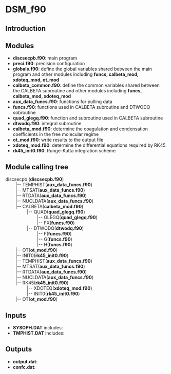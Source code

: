 # DSM_f90

## Introduction


## Modules

- **discsecpb.f90**: main program
- **preci.f90**: precision configuration
- **globals.f90**: define the global variables shared between the main program and other modules including **funcs, calbeta\_mod, xdoteq\_mod, ot\_mod**
- **calbeta\_common.f90**: define the common variables shared between the CALBETA subroutine and other modules including **funcs, calbeta\_mod, xdoteq\_mod**
- **aux\_data\_funcs.f90**: functions for pulling data
- **funcs.f90**: functions used in CALBETA subroutine and DTWODQ sobroutine
- **quad\_glegq.f90**: function and subroutine used in CALBETA subroutine
- **dtwodq.f90**: integral subroutine
- **calbeta\_mod.f90**: determine the coagulation and condensation coefficients in the free molecular regime
- **ot\_mod.f90**: write results to the output file
- **xdoteq\_mod.f90**: determine the differential equations required by RK45
- **rk45\_init0.f90**: Runge-Kutta integration scheme

## Module calling tree

discsecpb (**discsecpb.f90**)<br>
&nbsp;&nbsp;&nbsp;&nbsp;&nbsp;&nbsp;&nbsp;&nbsp;|-- TEMPHIST(**aux\_data\_funcs.f90**)<br>
&nbsp;&nbsp;&nbsp;&nbsp;&nbsp;&nbsp;&nbsp;&nbsp;|-- MTSAT(**aux\_data\_funcs.f90**)<br>
&nbsp;&nbsp;&nbsp;&nbsp;&nbsp;&nbsp;&nbsp;&nbsp;|-- RTDATA(**aux\_data\_funcs.f90**)<br>
&nbsp;&nbsp;&nbsp;&nbsp;&nbsp;&nbsp;&nbsp;&nbsp;|-- NUCLDATA(**aux\_data\_funcs.f90**)<br>
&nbsp;&nbsp;&nbsp;&nbsp;&nbsp;&nbsp;&nbsp;&nbsp;|-- CALBETA(**calbeta\_mod.f90**)<br>
&nbsp;&nbsp;&nbsp;&nbsp;&nbsp;&nbsp;&nbsp;&nbsp;&nbsp;&nbsp;&nbsp;&nbsp;&nbsp;&nbsp;&nbsp;&nbsp;&nbsp;|-- QUAD(**quad\_glegq.f90**)<br>
&nbsp;&nbsp;&nbsp;&nbsp;&nbsp;&nbsp;&nbsp;&nbsp;&nbsp;&nbsp;&nbsp;&nbsp;&nbsp;&nbsp;&nbsp;&nbsp;&nbsp;&nbsp;&nbsp;&nbsp;&nbsp;&nbsp;&nbsp;&nbsp;&nbsp;|-- GLEGQ(**quad\_glegq.f90**)<br>
&nbsp;&nbsp;&nbsp;&nbsp;&nbsp;&nbsp;&nbsp;&nbsp;&nbsp;&nbsp;&nbsp;&nbsp;&nbsp;&nbsp;&nbsp;&nbsp;&nbsp;&nbsp;&nbsp;&nbsp;&nbsp;&nbsp;&nbsp;&nbsp;&nbsp;|-- FX(**funcs.f90**)<br>
&nbsp;&nbsp;&nbsp;&nbsp;&nbsp;&nbsp;&nbsp;&nbsp;&nbsp;&nbsp;&nbsp;&nbsp;&nbsp;&nbsp;&nbsp;&nbsp;&nbsp;|-- DTWODQ(**dtwodq.f90**)<br>
&nbsp;&nbsp;&nbsp;&nbsp;&nbsp;&nbsp;&nbsp;&nbsp;&nbsp;&nbsp;&nbsp;&nbsp;&nbsp;&nbsp;&nbsp;&nbsp;&nbsp;&nbsp;&nbsp;&nbsp;&nbsp;&nbsp;&nbsp;&nbsp;&nbsp;|-- F(**funcs.f90**)<br>
&nbsp;&nbsp;&nbsp;&nbsp;&nbsp;&nbsp;&nbsp;&nbsp;&nbsp;&nbsp;&nbsp;&nbsp;&nbsp;&nbsp;&nbsp;&nbsp;&nbsp;&nbsp;&nbsp;&nbsp;&nbsp;&nbsp;&nbsp;&nbsp;&nbsp;|-- G(**funcs.f90**)<br>
&nbsp;&nbsp;&nbsp;&nbsp;&nbsp;&nbsp;&nbsp;&nbsp;&nbsp;&nbsp;&nbsp;&nbsp;&nbsp;&nbsp;&nbsp;&nbsp;&nbsp;&nbsp;&nbsp;&nbsp;&nbsp;&nbsp;&nbsp;&nbsp;&nbsp;|-- H(**funcs.f90**)<br>
&nbsp;&nbsp;&nbsp;&nbsp;&nbsp;&nbsp;&nbsp;&nbsp;|-- OT(**ot\_mod.f90**)<br>
&nbsp;&nbsp;&nbsp;&nbsp;&nbsp;&nbsp;&nbsp;&nbsp;|-- INIT0(**rk45\_init0.f90**)<br>
&nbsp;&nbsp;&nbsp;&nbsp;&nbsp;&nbsp;&nbsp;&nbsp;|-- TEMPHIST(**aux\_data\_funcs.f90**)<br>
&nbsp;&nbsp;&nbsp;&nbsp;&nbsp;&nbsp;&nbsp;&nbsp;|-- MTSAT(**aux\_data\_funcs.f90**)<br>
&nbsp;&nbsp;&nbsp;&nbsp;&nbsp;&nbsp;&nbsp;&nbsp;|-- RTDATA(**aux\_data\_funcs.f90**)<br>
&nbsp;&nbsp;&nbsp;&nbsp;&nbsp;&nbsp;&nbsp;&nbsp;|-- NUCLDATA(**aux\_data\_funcs.f90**)<br>
&nbsp;&nbsp;&nbsp;&nbsp;&nbsp;&nbsp;&nbsp;&nbsp;|-- RK45(**rk45\_init0.f90**)<br>
&nbsp;&nbsp;&nbsp;&nbsp;&nbsp;&nbsp;&nbsp;&nbsp;&nbsp;&nbsp;&nbsp;&nbsp;&nbsp;&nbsp;&nbsp;&nbsp;&nbsp;|-- XDOTEQ(**xdoteq\_mod.f90**)<br>
&nbsp;&nbsp;&nbsp;&nbsp;&nbsp;&nbsp;&nbsp;&nbsp;&nbsp;&nbsp;&nbsp;&nbsp;&nbsp;&nbsp;&nbsp;&nbsp;&nbsp;|-- INIT0(**rk45\_init0.f90**)<br>
&nbsp;&nbsp;&nbsp;&nbsp;&nbsp;&nbsp;&nbsp;&nbsp;|-- OT(**ot\_mod.f90**)<br>

## Inputs

- **SYSOPH.DAT** includes:
- **TMPHIST.DAT** includes:


## Outputs
- **output.dat**:
- **confc.dat**: 
